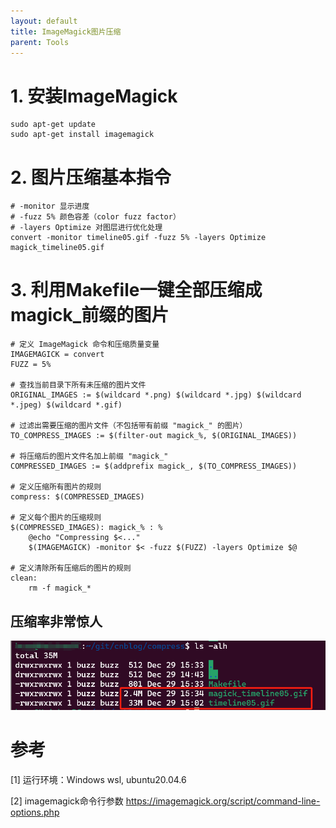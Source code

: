 ```yaml
---
layout: default
title: ImageMagick图片压缩
parent: Tools
---
```



# 1. 安装ImageMagick
```
sudo apt-get update
sudo apt-get install imagemagick
```

# 2. 图片压缩基本指令
```
# -monitor 显示进度
# -fuzz 5% 颜色容差（color fuzz factor）
# -layers Optimize 对图层进行优化处理
convert -monitor timeline05.gif -fuzz 5% -layers Optimize magick_timeline05.gif
```

# 3. 利用Makefile一键全部压缩成magick_前缀的图片
```
# 定义 ImageMagick 命令和压缩质量变量
IMAGEMAGICK = convert
FUZZ = 5%

# 查找当前目录下所有未压缩的图片文件
ORIGINAL_IMAGES := $(wildcard *.png) $(wildcard *.jpg) $(wildcard *.jpeg) $(wildcard *.gif)

# 过滤出需要压缩的图片文件（不包括带有前缀 "magick_" 的图片）
TO_COMPRESS_IMAGES := $(filter-out magick_%, $(ORIGINAL_IMAGES))

# 将压缩后的图片文件名加上前缀 "magick_"
COMPRESSED_IMAGES := $(addprefix magick_, $(TO_COMPRESS_IMAGES))

# 定义压缩所有图片的规则
compress: $(COMPRESSED_IMAGES)

# 定义每个图片的压缩规则
$(COMPRESSED_IMAGES): magick_% : %
	@echo "Compressing $<..."
	$(IMAGEMAGICK) -monitor $< -fuzz $(FUZZ) -layers Optimize $@

# 定义清除所有压缩后的图片的规则
clean:
	rm -f magick_*
```

## 压缩率非常惊人
![image](../assets/images/tools/magick.png)



# 参考
[1] 运行环境：Windows wsl, ubuntu20.04.6

[2] imagemagick命令行参数 https://imagemagick.org/script/command-line-options.php